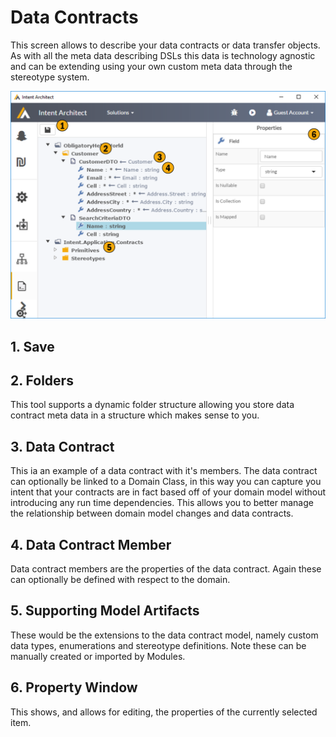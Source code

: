 # Data Contracts

This screen allows to describe your data contracts or data transfer objects. As with all the meta data describing DSLs this data is technology agnostic and can be extending using your own custom meta data through the stereotype system. 

![Image of the Dto Screen](../../images/user_manual/dto.png)

## 1. Save

## 2. Folders
This tool supports a dynamic folder structure allowing you store data contract meta data in a structure which makes sense to you. 

## 3. Data Contract
This ia an example of a data contract with it's members. The data contract can optionally be linked to a Domain Class, in this way you can capture you intent that your contracts are in fact based off of your domain model without introducing any run time dependencies. This allows you to better manage the relationship between domain model changes and data contracts.

## 4. Data Contract Member
Data contract members are the properties of the data contract. Again these can optionally be defined with respect to the domain. 

## 5. Supporting Model Artifacts
These would be the extensions to the data contract model, namely custom data types, enumerations and stereotype definitions. Note these can be manually created or imported by Modules.

## 6. Property Window
This shows, and allows for editing, the properties of the currently selected item.